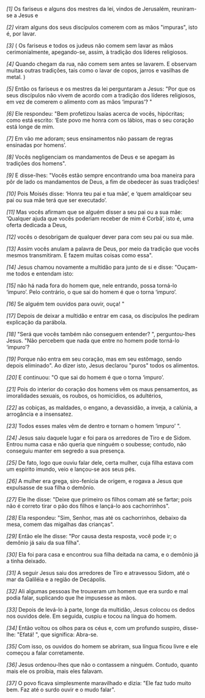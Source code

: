 *[1]* Os fariseus e alguns dos mestres da lei, vindos de Jerusalém, reuniram-se a Jesus e

*[2]* viram alguns dos seus discípulos comerem com as mãos "impuras", isto é, por lavar.

*[3]* ( Os fariseus e todos os judeus não comem sem lavar as mãos cerimonialmente, apegando-se, assim, à tradição dos líderes religiosos.

*[4]* Quando chegam da rua, não comem sem antes se lavarem. E observam muitas outras tradições, tais como o lavar de copos, jarros e vasilhas de metal. )

*[5]* Então os fariseus e os mestres da lei perguntaram a Jesus: "Por que os seus discípulos não vivem de acordo com a tradição dos líderes religiosos, em vez de comerem o alimento com as mãos ‘impuras’? "

*[6]* Ele respondeu: "Bem profetizou Isaías acerca de vocês, hipócritas; como está escrito: ‘Este povo me honra com os lábios, mas o seu coração está longe de mim.

*[7]* Em vão me adoram; seus ensinamentos não passam de regras ensinadas por homens’.

*[8]* Vocês negligenciam os mandamentos de Deus e se apegam às tradições dos homens".

*[9]* E disse-lhes: "Vocês estão sempre encontrando uma boa maneira para pôr de lado os mandamentos de Deus, a fim de obedecer às suas tradições!

*[10]* Pois Moisés disse: ‘Honra teu pai e tua mãe’, e ‘quem amaldiçoar seu pai ou sua mãe terá que ser executado’.

*[11]* Mas vocês afirmam que se alguém disser a seu pai ou a sua mãe: ‘Qualquer ajuda que vocês poderiam receber de mim é Corbã’, isto é, uma oferta dedicada a Deus,

*[12]* vocês o desobrigam de qualquer dever para com seu pai ou sua mãe.

*[13]* Assim vocês anulam a palavra de Deus, por meio da tradição que vocês mesmos transmitiram. E fazem muitas coisas como essa".

*[14]* Jesus chamou novamente a multidão para junto de si e disse: "Ouçam-me todos e entendam isto:

*[15]* não há nada fora do homem que, nele entrando, possa torná-lo ‘impuro’. Pelo contrário, o que sai do homem é que o torna ‘impuro’.

*[16]* Se alguém tem ouvidos para ouvir, ouça! "

*[17]* Depois de deixar a multidão e entrar em casa, os discípulos lhe pediram explicação da parábola.

*[18]* "Será que vocês também não conseguem entender? ", perguntou-lhes Jesus. "Não percebem que nada que entre no homem pode torná-lo ‘impuro’?

*[19]* Porque não entra em seu coração, mas em seu estômago, sendo depois eliminado". Ao dizer isto, Jesus declarou "puros" todos os alimentos.

*[20]* E continuou: "O que sai do homem é que o torna ‘impuro’.

*[21]* Pois do interior do coração dos homens vêm os maus pensamentos, as imoralidades sexuais, os roubos, os homicídios, os adultérios,

*[22]* as cobiças, as maldades, o engano, a devassidão, a inveja, a calúnia, a arrogância e a insensatez.

*[23]* Todos esses males vêm de dentro e tornam o homem ‘impuro’ ".

*[24]* Jesus saiu daquele lugar e foi para os arredores de Tiro e de Sidom. Entrou numa casa e não queria que ninguém o soubesse; contudo, não conseguiu manter em segredo a sua presença.

*[25]* De fato, logo que ouviu falar dele, certa mulher, cuja filha estava com um espírito imundo, veio e lançou-se aos seus pés.

*[26]* A mulher era grega, siro-fenícia de origem, e rogava a Jesus que expulsasse de sua filha o demônio.

*[27]* Ele lhe disse: "Deixe que primeiro os filhos comam até se fartar; pois não é correto tirar o pão dos filhos e lançá-lo aos cachorrinhos".

*[28]* Ela respondeu: "Sim, Senhor, mas até os cachorrinhos, debaixo da mesa, comem das migalhas das crianças".

*[29]* Então ele lhe disse: "Por causa desta resposta, você pode ir; o demônio já saiu da sua filha".

*[30]* Ela foi para casa e encontrou sua filha deitada na cama, e o demônio já a tinha deixado.

*[31]* A seguir Jesus saiu dos arredores de Tiro e atravessou Sidom, até o mar da Galiléia e a região de Decápolis.

*[32]* Ali algumas pessoas lhe trouxeram um homem que era surdo e mal podia falar, suplicando que lhe impusesse as mãos.

*[33]* Depois de levá-lo à parte, longe da multidão, Jesus colocou os dedos nos ouvidos dele. Em seguida, cuspiu e tocou na língua do homem.

*[34]* Então voltou os olhos para os céus e, com um profundo suspiro, disse-lhe: "Efatá! ", que significa: Abra-se.

*[35]* Com isso, os ouvidos do homem se abriram, sua língua ficou livre e ele começou a falar corretamente.

*[36]* Jesus ordenou-lhes que não o contassem a ninguém. Contudo, quanto mais ele os proibia, mais eles falavam.

*[37]* O povo ficava simplesmente maravilhado e dizia: "Ele faz tudo muito bem. Faz até o surdo ouvir e o mudo falar".

